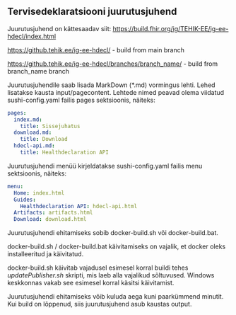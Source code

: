 ## Tervisedeklaratsiooni juurutusjuhend

Juurutusjuhend on kättesaadav siit: https://build.fhir.org/ig/TEHIK-EE/ig-ee-hdecl/index.html

https://github.tehik.ee/ig-ee-hdecl/ - build from main branch

https://github.tehik.ee/ig-ee-hdecl/branches/branch_name/ - build from branch_name branch

Juurutusjuhendile saab lisada MarkDown (*.md) vormingus lehti. Lehed lisatakse kausta input/pagecontent. 
Lehtede nimed peavad olema viidatud sushi-config.yaml failis pages sektsioonis, näiteks:

```yaml
pages:
  index.md:
    title: Sissejuhatus
  download.md:
    title: Download
  hdecl-api.md:
    title: Healthdeclaration API
```

Juurutusjuhendi menüü kirjeldatakse sushi-config.yaml failis menu sektsioonis, näiteks:

```yaml
menu:
  Home: index.html
  Guides:
    Healthdeclaration API: hdecl-api.html
  Artifacts: artifacts.html
  Download: download.html
  ```

Juurutusjuhendi ehitamiseks sobib docker-build.sh või docker-build.bat.

docker-build.sh / docker-build.bat  käivitamiseks on vajalik, et docker oleks installeeritud ja käivitatud.

docker-build.sh käivitab vajadusel esimesel korral buildi tehes _updatePublisher.sh_ skripti, mis laeb alla vajalikud
sõltuvused. Windows keskkonnas vakab see esimesel korral käsitsi käivitamist.

Juurutusjuhendi ehitamiseks võib kuluda aega kuni paarkümmend minutit. Kui build on lõppenud, siis juurutusjuhend 
asub kaustas output.

